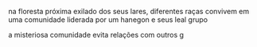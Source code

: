 na floresta próxima exilado dos seus lares, diferentes raças convivem em uma comunidade liderada por um hanegon e seus leal grupo

a misteriosa comunidade evita relações com outros g